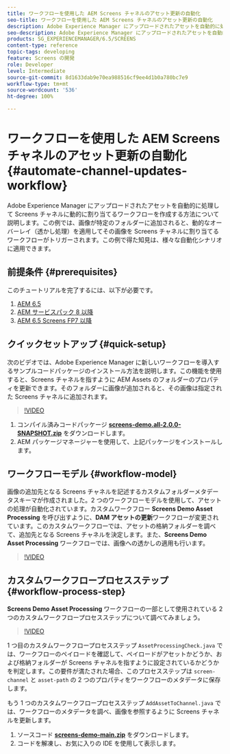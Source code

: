 ```yaml
---
title: ワークフローを使用した AEM Screens チャネルのアセット更新の自動化
seo-title: ワークフローを使用した AEM Screens チャネルのアセット更新の自動化
description: Adobe Experience Manager にアップロードされたアセットを自動的に処理して Screens チャネルに動的に割り当てるワークフローを作成する方法について説明します。この例では、画像が特定のフォルダーに追加されると、動的な透かしを適用してその画像を Screens チャネルに割り当てるワークフローがトリガーされます。この例で得た知見は、様々な自動化シナリオに適用できます。
seo-description: Adobe Experience Manager にアップロードされたアセットを自動的に処理して Screens チャネルに動的に割り当てるワークフローを作成する方法について説明します。この例では、画像が特定のフォルダーに追加されると、動的な透かしを適用してその画像を Screens チャネルに割り当てるワークフローがトリガーされます。この例で得た知見は、様々な自動化シナリオに適用できます。
products: SG_EXPERIENCEMANAGER/6.5/SCREENS
content-type: reference
topic-tags: developing
feature: Screens の開発
role: Developer
level: Intermediate
source-git-commit: 8d1633dab9e70ea988516cf9ee4d1b0a780bc7e9
workflow-type: tm+mt
source-wordcount: '536'
ht-degree: 100%

---
```



# ワークフローを使用した AEM Screens チャネルのアセット更新の自動化 {#automate-channel-updates-workflow}

Adobe Experience Manager にアップロードされたアセットを自動的に処理して Screens チャネルに動的に割り当てるワークフローを作成する方法について説明します。この例では、画像が特定のフォルダーに追加されると、動的なオーバーレイ（透かし処理）を適用してその画像を Screens チャネルに割り当てるワークフローがトリガーされます。この例で得た知見は、様々な自動化シナリオに適用できます。

## 前提条件 {#prerequisites}

このチュートリアルを完了するには、以下が必要です。

1. [AEM 6.5](https://experienceleague.adobe.com/docs/experience-manager-65.html?lang=ja)
1. [AEM サービスパック 8 以降](https://experienceleague.adobe.com/docs/experience-manager-65/release-notes/service-pack/sp-release-notes.html?lang=ja)
1. [AEM 6.5 Screens FP7 以降](https://experienceleague.adobe.com/docs/experience-manager-screens/user-guide/release-notes/release-notes-fp-202103.html?lang=ja)

## クイックセットアップ {#quick-setup}

次のビデオでは、Adobe Experience Manager に新しいワークフローを導入するサンプルコードパッケージのインストール方法を説明します。この機能を使用すると、Screens チャネルを指すように AEM Assets のフォルダーのプロパティを更新できます。そのフォルダーに画像が追加されると、その画像は指定された Screens チャネルに追加されます。

>[!VIDEO](https://video.tv.adobe.com/v/333174/?quality=12&learn=on)

1. コンパイル済みコードパッケージ **[screens-demo.all-2.0.0-SNAPSHOT.zip](./assets/screens-demo.all-2.0.0-SNAPSHOT.zip)** をダウンロードします。
1. AEM パッケージマネージャーを使用して、上記パッケージをインストールします。

## ワークフローモデル {#workflow-model}

画像の追加先となる Screens チャネルを記述するカスタムフォルダーメタデータスキーマが作成されました。2 つのワークフローモデルを使用して、アセットの処理が自動化されています。カスタムワークフロー **Screens Demo Asset Processing** を呼び出すように、**DAM アセットの更新**&#x200B;ワークフローが変更されています。このカスタムワークフローでは、アセットの格納フォルダーを調べて、追加先となる Screens チャネルを決定します。また、**Screens Demo Asset Processing** ワークフローでは、画像への透かしの適用も行います。

>[!VIDEO](https://video.tv.adobe.com/v/333175/?quality=12&learn=on)

## カスタムワークフロープロセスステップ {#workflow-process-step}

**Screens Demo Asset Processing** ワークフローの一部として使用されている 2 つのカスタムワークフロープロセスステップについて調べてみましょう。

>[!VIDEO](https://video.tv.adobe.com/v/333179/?quality=12&learn=on)

1 つ目のカスタムワークフロープロセスステップ `AssetProcessingCheck.java` では、ワークフローのペイロードを確認して、ペイロードがアセットかどうか、および格納フォルダーが Screens チャネルを指すように設定されているかどうかを判定します。この要件が満たされた場合、このプロセスステップは `screen-channel` と `asset-path` の 2 つのプロパティをワークフローのメタデータに保存します。

もう 1 つのカスタムワークフロープロセスステップ `AddAssetToChannel.java` では、ワークフローのメタデータを調べ、画像を参照するように Screens チャネルを更新します。

1. ソースコード **[screens-demo-main.zip](./assets/screens-demo-main.zip)** をダウンロードします。
1. コードを解凍し、お気に入りの IDE を使用して表示します。
